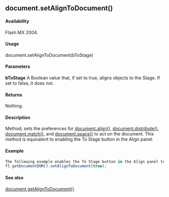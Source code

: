 ## document.setAlignToDocument()

#### Availability

Flash MX 2004.

#### Usage

document.setAlignToDocument(bToStage)

#### Parameters

**bToStage** A Boolean value that, if set to true, aligns objects to the Stage. If set to false, it does not.

#### Returns

Nothing.

#### Description

Method; sets the preferences for [document.align()](#!AdobeDocs/developers-animatesdk-docs/test/Document_object/docume13.md), [document.distribute()](#!AdobeDocs/developers-animatesdk-docs/test/Document_object/docume49.md), [document.match()](#!AdobeDocs/developers-animatesdk-docs/test/Document_object/docum120.md), and [document.space()](#!AdobeDocs/developers-animatesdk-docs/test/Document_object/docum67.md) to act on the document. This method is equivalent to enabling the To Stage button in the Align panel.

#### Example

```javascript
The following example enables the To Stage button in the Align panel to align objects with the Stage:
fl.getDocumentDOM().setAlignToDocument(true);

```
#### See also

[document.getAlignToDocument()](#!AdobeDocs/developers-animatesdk-docs/test/Document_object/docume72.md)
